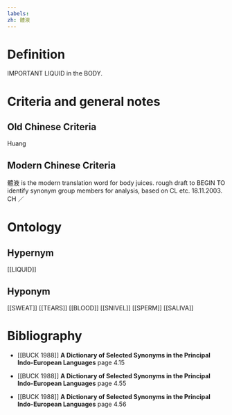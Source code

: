 ```yaml
---
labels: 
zh: 體液
---
```


# Definition
IMPORTANT LIQUID in the BODY.
# Criteria and general notes
## Old Chinese Criteria
Huang
## Modern Chinese Criteria
體液 is the modern translation word for body juices.
rough draft to BEGIN TO identify synonym group members for analysis, based on CL etc. 18.11.2003. CH ／
# Ontology

## Hypernym
[[LIQUID]]
## Hyponym
[[SWEAT]]
[[TEARS]]
[[BLOOD]]
[[SNIVEL]]
[[SPERM]]
[[SALIVA]]
# Bibliography
- [[BUCK 1988]]
**A Dictionary of Selected Synonyms in the Principal Indo-European Languages** page 4.15

- [[BUCK 1988]]
**A Dictionary of Selected Synonyms in the Principal Indo-European Languages** page 4.55

- [[BUCK 1988]]
**A Dictionary of Selected Synonyms in the Principal Indo-European Languages** page 4.56
